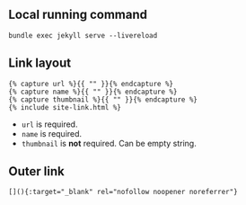 ## Local running command

```
bundle exec jekyll serve --livereload
```

## Link layout

```
{% capture url %}{{ "" }}{% endcapture %}
{% capture name %}{{ "" }}{% endcapture %}
{% capture thumbnail %}{{ "" }}{% endcapture %}
{% include site-link.html %}
```

- `url` is required.
- `name` is required.
- `thumbnail` is **not** required. Can be empty string.

## Outer link

```
[](){:target="_blank" rel="nofollow noopener noreferrer"}
```
